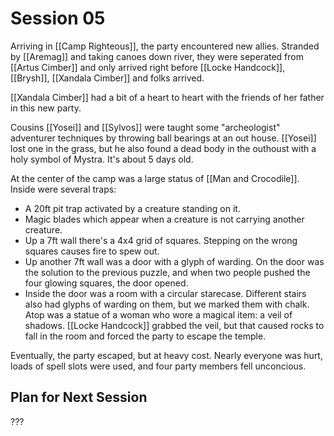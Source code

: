 # Session 05

Arriving in [[Camp Righteous]], the party encountered new allies. Stranded by [[Aremag]] and taking canoes down river, they were seperated from [[Artus Cimber]] and only arrived right before [[Locke Handcock]], [[Brysh]], [[Xandala Cimber]] and folks arrived.

[[Xandala Cimber]] had a bit of a heart to heart with the friends of her father in this new party.

Cousins [[Yosei]] and [[Sylvos]] were taught some "archeologist" adventurer techniques by throwing ball bearings at an out house. [[Yosei]] lost one in the grass, but he also found a dead body in the outhoust with a holy symbol of Mystra. It's about 5 days old.

At the center of the camp was a large status of [[Man and Crocodile]]. Inside were several traps:
- A 20ft pit trap activated by a creature standing on it.
- Magic blades which appear when a creature is not carrying another creature.
- Up a 7ft wall there's a 4x4 grid of squares. Stepping on the wrong squares causes fire to spew out.
- Up another 7ft wall was a door with a glyph of warding. On the door was the solution to the previous puzzle, and when two people pushed the four glowing squares, the door opened.
- Inside the door was a room with a circular starecase. Different stairs also had glyphs of warding on them, but we marked them with chalk. Atop was a statue of a woman who wore a magical item: a veil of shadows. [[Locke Handcock]] grabbed the veil, but that caused rocks to fall in the room and forced the party to escape the temple.

Eventually, the party escaped, but at heavy cost. Nearly everyone was hurt, loads of spell slots were used, and four party members fell unconcious.

## Plan for Next Session
???
